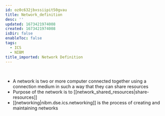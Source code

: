 ```yaml
---
id: oz0c632jbxssiipit50gvau
title: Network_definition
desc: ''
updated: 1673421974008
created: 1673421974008
isDir: false
enableToc: false
tags:
  - ICS
  - NIBM
title_imported: Network Definition
---
```


 

-   A network is two or more computer connected together using a connection medium in such a way that they can share resources
-   Purpose of the network is to [[network_shared_resources|share-resources]]
-  [[networking|nibm.dse.ics.networking]] is the process of creating and maintaining networks